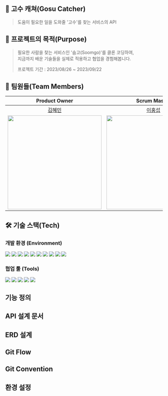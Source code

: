 ## 🤝 고수 캐쳐(Gosu Catcher)

> 도움이 필요한 일을 도와줄 '고수'를 찾는 서비스의 API

## 🎯 프로젝트의 목적(Purpose)

> 필요한 사람을 찾는 서비스인 '숨고(Soomgo)'를 클론 코딩하여,</br>
> 지금까지 배운 기술들을 실제로 적용하고 협업을 경험해봅니다.</br>
>
> 프로젝트 기간 : 2023/08/26 ~ 2023/09/22

## 🤩 팀원들(Team Members)

|                                 Product Owner                                  |                                  Scrum Master                                  |                                    Developer                                    |                                   Developer                                    |                                      Developer                                      |                                     Mentor                                     |                                     Mentor                                     |
|:------------------------------------------------------------------------------:|:------------------------------------------------------------------------------:|:-------------------------------------------------------------------------------:|:------------------------------------------------------------------------------:|:-----------------------------------------------------------------------------------:|:------------------------------------------------------------------------------:|:------------------------------------------------------------------------------:|
|                       [김혜민](https://github.com/hyee0715)                       |                       [이홍섭](https://github.com/hyee0715)                       |                       [정성현](https://github.com/kimihiqq)                        |                         [한승원](https://github.com/SW-H)                         |                        [고예성](https://github.com/Dev-Yesung)                         |                       [에프](https://github.com/lleellee0)                       |                       [한맹희](https://github.com/maenguin)                       |
| <img src="https://avatars.githubusercontent.com/u/59169881?v=4" width="300" /> | <img src="https://avatars.githubusercontent.com/u/97447334?v=4" width="300" /> | <img src="https://avatars.githubusercontent.com/u/134909318?v=4" width="300" /> | <img src="https://avatars.githubusercontent.com/u/49016275?v=4" width="300" /> | <img src="https://avatars.githubusercontent.com/u/71485411?s=96&v=4" width="300" /> | <img src="https://avatars.githubusercontent.com/u/14347593?v=4" width="300" /> | <img src="https://avatars.githubusercontent.com/u/49011919?v=4" width="300" /> |

## 🛠️ 기술 스택(Tech)

### 개발 환경 (Environment)

<img src="https://img.shields.io/badge/Java17-007396?style=flat-square&logo=openJDK&logoColor=white&style=flat"/></a>
<img src="https://img.shields.io/badge/Spring 5-6DB33F?style=flat-square&logo=Spring&logoColor=white&style=flat"/></a>
<img src="https://img.shields.io/badge/Spring Boot 2.7.15-6DB33F?style=flat-square&logo=Springboot&logoColor=white&style=flat"/></a>
<img src="https://img.shields.io/badge/SpringSecurity-6DB33F?style=flat-&logo=springsecurity&logoColor=white&style=flat"/></a>
<img src="https://img.shields.io/badge/Hibernate-gray?style=flat-square&logo=Hibernate&logoColor=white&style=flat"/></a>
<img src="https://img.shields.io/badge/MySQL 8-4479A1?style=flat-square&logo=MySQL&logoColor=white&style=flat"/></a>
<img src="https://img.shields.io/badge/Junit-25A162?style=flat-&logo=JUnit5&logoColor=white&style=flat"/></a>
<img src="https://img.shields.io/badge/Asciidoctor-E40046?style=flat-square&logo=asciidoctor&logoColor=white">
<img src="https://img.shields.io/badge/Gradle-4429A1?style=flat-square&logo=gradle&logoColor=white&style=flat"/></a>
<img src="https://img.shields.io/badge/git-F05032?style=flat-square&logo=git&logoColor=white">

### 협업 툴 (Tools)

<img src="https://img.shields.io/badge/GitHub-181717?style=flat-square&logo=github&logoColor=white&style=flat"/></a>
<img src="https://img.shields.io/badge/Notion-000000?style=flat-square&logo=notion&logoColor=white&style=flat"/></a>
<img src="https://img.shields.io/badge/Slack-4A154B?style=flat-square&logo=slack&logoColor=white&style=flat"/></a>
<img src="https://img.shields.io/badge/Jira-0052CC?style=flat-square&logo=Jirasoftware&logoColor=white&style=flat"/></a>
<img src="https://img.shields.io/badge/Miro-050038?style=flat-square&logo=miro&logoColor=white&style=flat"/></a>

## 기능 정의

## API 설계 문서

## ERD 설계

## Git Flow

## Git Convention

## 환경 설정
